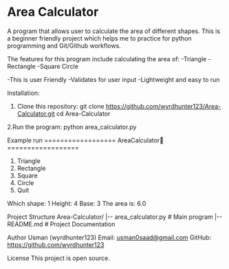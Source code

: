 # Area Calculator
A program that allows user to calculate the area of different shapes. This is a beginner friendly project which helps me to practice for python programming and Git/Github workflows.

The features for this program include calculating the area of:
-Triangle
-Rectangle
-Square
Circle

-This is user Friendly
-Validates for user input
-Lightweight and easy to run

Installation:
1. Clone this repository:
git clone https://github.com/wyrdhunter123/Area-Calculator.git cd Area-Calculator

2.Run the program:
python area_calculator.py

Example run
================== AreaCalculator📐==================
1) Triangle
2) Rectangle
3) Square
4) Circle
5) Quit

Which shape: 1
Height: 4
Base: 3
The area is: 6.0

Project Structure
Area-Calculator/
|-- area_calculator.py    # Main program
|-- README.md             # Project Documentation

Author
Usman (wyrdhunter123)
Email: usman0saad@gmail.com
GitHub: https://github.com/wyrdhunter123

License
This project is open source.
